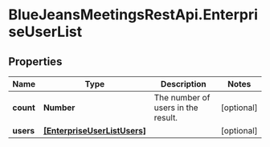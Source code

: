 # BlueJeansMeetingsRestApi.EnterpriseUserList

## Properties
Name | Type | Description | Notes
------------ | ------------- | ------------- | -------------
**count** | **Number** | The number of users in the result. | [optional] 
**users** | [**[EnterpriseUserListUsers]**](EnterpriseUserListUsers.md) |  | [optional] 


